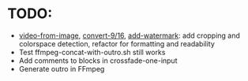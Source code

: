 # TODO:

- [video-from-image](ffmpeg-video-from-image-and-crossfade-outro.sh), [convert-9/16](ffmpeg-convert-9-16-and-blur-sides.sh), [add-watermark](ffmpeg-add-watermark.sh): add cropping and colorspace detection, refactor for formatting and readability
- Test ffmpeg-concat-with-outro.sh still works
- Add comments to blocks in crossfade-one-input
- Generate outro in FFmpeg